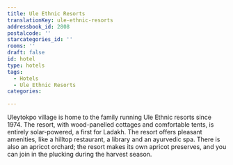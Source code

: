 ```yaml
---
title: Ule Ethnic Resorts
translationKey: ule-ethnic-resorts
addressbook_id: 2808
postalcode: ''
starcategories_id: ''
rooms: ''
draft: false
id: hotel
type: hotels
tags:
  - Hotels
  - Ule Ethnic Resorts
categories:

---
```

Uleytokpo village is home to the family running Ule Ethnic resorts since 1974. The resort, with wood-panelled cottages and comfortable tents, is entirely solar-powered, a first for Ladakh. The resort offers pleasant amenities, like a hilltop restaurant, a library and an ayurvedic spa. There is also an apricot orchard; the resort makes its own apricot preserves, and you can join in the plucking during the harvest season.